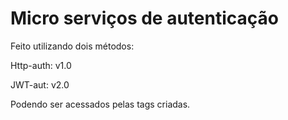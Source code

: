 # Micro serviços de autenticação

Feito utilizando dois métodos:

Http-auth: v1.0

JWT-aut: v2.0

Podendo ser acessados pelas tags criadas.
